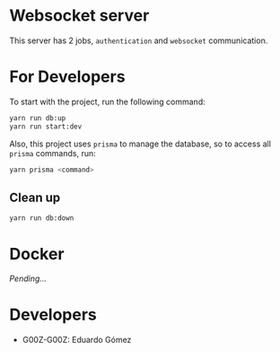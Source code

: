 # Websocket server

This server has 2 jobs, `authentication` and `websocket` communication.

# For Developers

To start with the project, run the following command: 

```bash
yarn run db:up
yarn run start:dev
```

Also, this project uses `prisma` to manage the database, so to access all `prisma` commands, run: 

```bash
yarn prisma <command>
```

## Clean up 

```
yarn run db:down
```

# Docker 

*Pending...*

# Developers

- G00Z-G00Z: Eduardo Gómez
